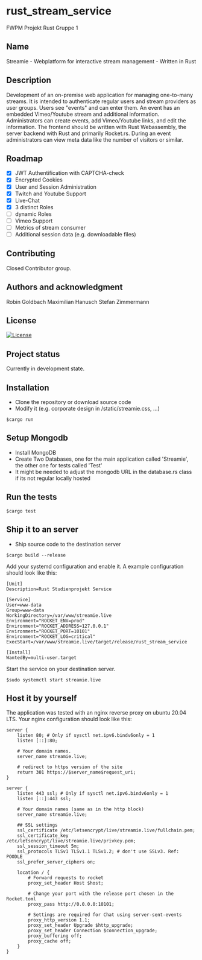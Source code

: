 # rust_stream_service

FWPM Projekt Rust Gruppe 1

## Name
Streamie - Webplatform for interactive stream management - Written in Rust

## Description
Development of an on-premise web application for managing one-to-many streams. It is intended to authenticate regular users and stream providers as user groups. Users see "events" and can enter them. An event has an embedded Vimeo/Youtube stream and additional information. Administrators can create events, add Vimeo/Youtube links, and edit the information. The frontend should be written with Rust Webassembly, the server backend with Rust and primarily Rocket.rs. During an event administrators can view meta data like the number of visitors or similar.


## Roadmap

- [x] JWT Authentification with CAPTCHA-check
- [x] Encrypted Cookies
- [x] User and Session Administration
- [x] Twitch and Youtube Support
- [x] Live-Chat
- [x] 3 distinct Roles
- [ ] dynamic Roles
- [ ] Vimeo Support
- [ ] Metrics of stream consumer
- [ ] Additional session data (e.g. downloadable files)  

## Contributing

Closed Contributor group.

## Authors and acknowledgment

Robin Goldbach
Maximilian Hanusch
Stefan Zimmermann

## License

[![License](https://img.shields.io/badge/License-Apache_2.0-blue.svg)](https://opensource.org/licenses/Apache-2.0)

## Project status

Currently in development state.

## Installation

- Clone the repository or download source code
- Modify it (e.g. corporate design in /static/streamie.css, ...)
```
$cargo run
```

## Setup Mongodb

- Install MongoDB
- Create Two Databases, one for the main application called 'Streamie', the other one for tests called 'Test'
- It might be needed to adjust the mongodb URL in the database.rs class if its not regular locally hosted

## Run the tests

```
$cargo test
```
  
## Ship it to an server

- Ship source code to the destination server
  
```
$cargo build --release
```

Add your systemd configuration and enable it. A example configuration should look like this:

```
[Unit]
Description=Rust Studienprojekt Service

[Service]
User=www-data
Group=www-data
WorkingDirectory=/var/www/streamie.live
Environment="ROCKET_ENV=prod"
Environment="ROCKET_ADDRESS=127.0.0.1"
Environment="ROCKET_PORT=10101"
Environment="ROCKET_LOG=critical"
ExecStart=/var/www/streamie.live/target/release/rust_stream_service

[Install]
WantedBy=multi-user.target
```

Start the service on your destination server.

```
$sudo systemctl start streamie.live
```

## Host it by yourself

The application was tested with an nginx reverse proxy on ubuntu 20.04 LTS.
Your nginx configuration should look like this:
```
server {
    listen 80; # Only if sysctl net.ipv6.bindv6only = 1
    listen [::]:80;

    # Your domain names.
    server_name streamie.live;

    # redirect to https version of the site
    return 301 https://$server_name$request_uri;
}

server {
    listen 443 ssl; # Only if sysctl net.ipv6.bindv6only = 1
    listen [::]:443 ssl;

    # Your domain names (same as in the http block)
    server_name streamie.live;

    ## SSL settings
    ssl_certificate /etc/letsencrypt/live/streamie.live/fullchain.pem;
    ssl_certificate_key /etc/letsencrypt/live/streamie.live/privkey.pem;
    ssl_session_timeout 5m;
    ssl_protocols TLSv1 TLSv1.1 TLSv1.2; # don't use SSLv3. Ref: POODLE
    ssl_prefer_server_ciphers on;

    location / {
        # Forward requests to rocket
        proxy_set_header Host $host;

        # Change your port with the release port chosen in the Rocket.toml
        proxy_pass http://0.0.0.0:10101;

        # Settings are required for Chat using server-sent-events
        proxy_http_version 1.1;
        proxy_set_header Upgrade $http_upgrade;
        proxy_set_header Connection $connection_upgrade;
        proxy_buffering off;
        proxy_cache off;
    }
}
```


